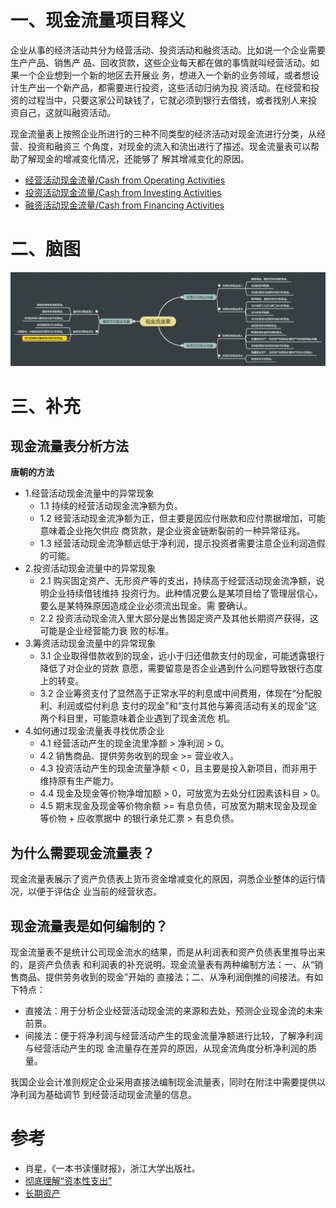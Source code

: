 # 一、现金流量项目释义

企业从事的经济活动共分为经营活动、投资活动和融资活动。比如说一个企业需要生产产品、销售产
品、回收货款，这些企业每天都在做的事情就叫经营活动。如果一个企业想到一个新的地区去开展业
务，想进入一个新的业务领域，或者想设计生产出一个新产品，都需要进行投资，这些活动归纳为投
资活动。在经营和投资的过程当中，只要这家公司缺钱了，它就必须到银行去借钱，或者找别人来投
资自己，这就叫融资活动。

现金流量表上按照企业所进行的三种不同类型的经济活动对现金流进行分类，从经营、投资和融资三
个角度，对现金的流入和流出进行了描述。现金流量表可以帮助了解现金的增减变化情况，还能够了
解其增减变化的原因。

- [经营活动现金流量/Cash from Operating Activities](1-经营活动现金流量.md)
- [投资活动现金流量/Cash from Investing Activities](2-投资活动现金流量.md)
- [融资活动现金流量/Cash from Financing Activities](3-融资活动现金流量.md)

# 二、脑图

![](现金流量表.png)

# 三、补充

## 现金流量表分析方法

**唐朝的方法**

- 1.经营活动现金流量中的异常现象
  - 1.1 持续的经营活动现金流净额为负。
  - 1.2 经营活动现金流净额为正，但主要是因应付账款和应付票据增加，可能意味着企业拖欠供应
  商货款，是企业资金链断裂前的一种异常征兆。
  - 1.3 经营活动现金流净额远低于净利润，提示投资者需要注意企业利润造假的可能。
- 2.投资活动现金流量中的异常现象
  - 2.1 购买固定资产、无形资产等的支出，持续高于经营活动现金流净额，说明企业持续借钱维持
  投资行为。此种情况要么是某项目给了管理层信心，要么是某特殊原因造成企业必须流出现金。需
  要确认。
  - 2.2 投资活动现金流入里大部分是出售固定资产及其他长期资产获得，这可能是企业经营能力衰
  败的标准。
- 3.筹资活动现金流量中的异常现象
  - 3.1 企业取得借款收到的现金，远小于归还借款支付的现金，可能透露银行降低了对企业的贷款
  意愿，需要留意是否企业遇到什么问题导致银行态度上的转变。
  - 3.2 企业筹资支付了显然高于正常水平的利息或中间费用，体现在“分配股利、利润或偿付利息
  支付的现金”和“支付其他与筹资活动有关的现金”这两个科目里，可能意味着企业遇到了现金流危
  机。
- 4.如何通过现金流量表寻找优质企业
  - 4.1 经营活动产生的现金流里净额 > 净利润 > 0。
  - 4.2 销售商品、提供劳务收到的现金 >= 营业收入。
  - 4.3 投资活动产生的现金流量净额 < 0，且主要是投入新项目，而非用于维持原有生产能力。
  - 4.4 现金及现金等价物净增加额 > 0，可放宽为去处分红因素该科目 > 0。
  - 4.5 期末现金及现金等价物余额 >= 有息负债，可放宽为期末现金及现金等价物 + 应收票据中
  的银行承兑汇票 > 有息负债。

## 为什么需要现金流量表？

现金流量表展示了资产负债表上货币资金增减变化的原因，洞悉企业整体的运行情况，以便于评估企
业当前的经营状态。

## 现金流量表是如何编制的？

现金流量表不是统计公司现金流水的结果，而是从利润表和资产负债表里推导出来的，是资产负债表
和利润表的补充说明。现金流量表有两种编制方法：一、从“销售商品、提供劳务收到的现金”开始的
直接法；二、从净利润倒推的间接法。有如下特点：

- 直接法：用于分析企业经营活动现金流的来源和去处，预测企业现金流的未来前景。
- 间接法：便于将净利润与经营活动产生的现金流量净额进行比较，了解净利润与经营活动产生的现
金流量存在差异的原因，从现金流角度分析净利润的质量。

我国企业会计准则规定企业采用直接法编制现金流量表，同时在附注中需要提供以净利润为基础调节
到经营活动现金流量的信息。

# 参考

- 肖星，《一本书读懂财报》，浙江大学出版社。
- [彻底理解“资本性支出”](https://zhuanlan.zhihu.com/p/24462170)
- [长期资产](https://wiki.mbalib.com/wiki/%E9%95%BF%E6%9C%9F%E8%B5%84%E4%BA%A7)
